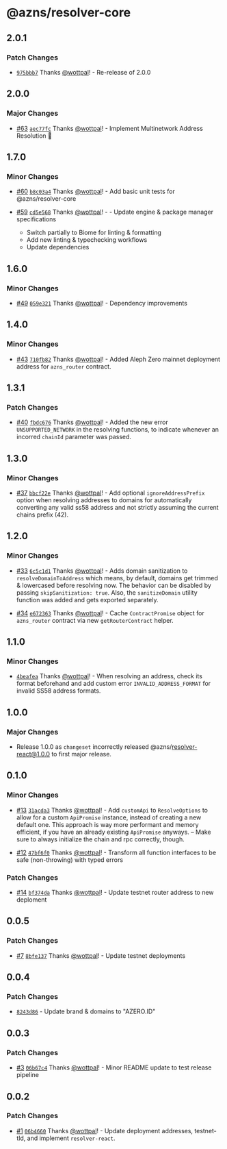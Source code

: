 # @azns/resolver-core

## 2.0.1

### Patch Changes

- [`975bbb7`](https://github.com/azero-id/resolver/commit/975bbb72644952f3b7e1d69d7ab6e01efd7a4384) Thanks [@wottpal](https://github.com/wottpal)! - Re-release of 2.0.0

## 2.0.0

### Major Changes

- [#63](https://github.com/azero-id/resolver/pull/63) [`aec77fc`](https://github.com/azero-id/resolver/commit/aec77fce4d1637484e11d7f9d3067a6410e2b1dd) Thanks [@wottpal](https://github.com/wottpal)! - Implement Multinetwork Address Resolution 🚀

## 1.7.0

### Minor Changes

- [#60](https://github.com/azero-id/resolver/pull/60) [`b8c03a4`](https://github.com/azero-id/resolver/commit/b8c03a403a88d8133fba55d168a154baf2250ae9) Thanks [@wottpal](https://github.com/wottpal)! - Add basic unit tests for @azns/resolver-core

- [#59](https://github.com/azero-id/resolver/pull/59) [`cd5e568`](https://github.com/azero-id/resolver/commit/cd5e568b84d00b04d0fc718cab4a86c6513e0c63) Thanks [@wottpal](https://github.com/wottpal)! - - Update engine & package manager specifications
  - Switch partially to Biome for linting & formatting
  - Add new linting & typechecking workflows
  - Update dependencies

## 1.6.0

### Minor Changes

- [#49](https://github.com/azero-id/resolver/pull/49) [`059e321`](https://github.com/azero-id/resolver/commit/059e3215ebb54a830b088f80a0796a4c8d0ccda6) Thanks [@wottpal](https://github.com/wottpal)! - Dependency improvements

## 1.4.0

### Minor Changes

- [#43](https://github.com/azero-id/resolver/pull/43) [`710fb82`](https://github.com/azero-id/resolver/commit/710fb82c04a572c43a5fcacfc6de0f51c425696d) Thanks [@wottpal](https://github.com/wottpal)! - Added Aleph Zero mainnet deployment address for `azns_router` contract.

## 1.3.1

### Patch Changes

- [#40](https://github.com/azero-id/resolver/pull/40) [`fbdc676`](https://github.com/azero-id/resolver/commit/fbdc67609cef2b49627ff8db58385d272b0e28c9) Thanks [@wottpal](https://github.com/wottpal)! - Added the new error `UNSUPPORTED_NETWORK` in the resolving functions, to indicate whenever an incorred `chainId` parameter was passed.

## 1.3.0

### Minor Changes

- [#37](https://github.com/azero-id/resolver/pull/37) [`bbcf22e`](https://github.com/azero-id/resolver/commit/bbcf22e4a28d92f7595b33993a4cded5c43bd547) Thanks [@wottpal](https://github.com/wottpal)! - Add optional `ignoreAddressPrefix` option when resolving addresses to domains for automatically converting any valid ss58 address and not strictly assuming the current chains prefix (42).

## 1.2.0

### Minor Changes

- [#33](https://github.com/azero-id/resolver/pull/33) [`6c5c1d1`](https://github.com/azero-id/resolver/commit/6c5c1d1801295a7e3e36b87db08ec35d3b4298f1) Thanks [@wottpal](https://github.com/wottpal)! - Adds domain sanitization to `resolveDomainToAddress` which means, by default, domains get trimmed & lowercased before resolving now. The behavior can be disabled by passing `skipSanitization: true`. Also, the `sanitizeDomain` utility function was added and gets exported separately.

- [#34](https://github.com/azero-id/resolver/pull/34) [`e672363`](https://github.com/azero-id/resolver/commit/e6723631a398d45bb8be0e72b793406cb724491d) Thanks [@wottpal](https://github.com/wottpal)! - Cache `ContractPromise` object for `azns_router` contract via new `getRouterContract` helper.

## 1.1.0

### Minor Changes

- [`4beafea`](https://github.com/azero-id/resolver/commit/4beafea400fd76d284755d9ba698f9c6cbb899e1) Thanks [@wottpal](https://github.com/wottpal)! - When resolving an address, check its format beforehand and add custom error `INVALID_ADDRESS_FORMAT` for invalid SS58 address formats.

## 1.0.0

### Major Changes

- Release 1.0.0 as `changeset` incorrectly released @azns/resolver-react@1.0.0 to first major release.

## 0.1.0

### Minor Changes

- [#13](https://github.com/azero-id/resolver/pull/13) [`31acda3`](https://github.com/azero-id/resolver/commit/31acda37409cdd945fa12669bac364e3eb312990) Thanks [@wottpal](https://github.com/wottpal)! - Add `customApi` to `ResolveOptions` to allow for a custom `ApiPromise` instance, instead of creating a new default one. This approach is way more performant and memory efficient, if you have an already existing `ApiPromise` anyways. – Make sure to always initialize the chain and rpc correctly, though.

- [#12](https://github.com/azero-id/resolver/pull/12) [`47bf6f0`](https://github.com/azero-id/resolver/commit/47bf6f0a42e4a8e837be0812e0a65a7089687f3c) Thanks [@wottpal](https://github.com/wottpal)! - Transform all function interfaces to be safe (non-throwing) with typed errors

### Patch Changes

- [#14](https://github.com/azero-id/resolver/pull/14) [`bf374da`](https://github.com/azero-id/resolver/commit/bf374daa0e7405c38f1dbe64e4f4e31f592dc751) Thanks [@wottpal](https://github.com/wottpal)! - Update testnet router address to new deploment

## 0.0.5

### Patch Changes

- [#7](https://github.com/azero-id/resolver/pull/7) [`8bfe137`](https://github.com/azero-id/resolver/commit/8bfe1374a22c10986340621dff36bbafbf45431b) Thanks [@wottpal](https://github.com/wottpal)! - Update testnet deployments

## 0.0.4

### Patch Changes

- [`8243d86`](https://github.com/azero-id/resolver/commit/8243d8648b6e8bfcbe88b00e8f0b4cd65eae6e5e) - Update brand & domains to "AZERO.ID"

## 0.0.3

### Patch Changes

- [#3](https://github.com/azero-id/resolver/pull/3) [`06b67c4`](https://github.com/azero-id/resolver/commit/06b67c4cc2ec2131e9743bd3719b127ca0c92168) Thanks [@wottpal](https://github.com/wottpal)! - Minor README update to test release pipeline

## 0.0.2

### Patch Changes

- [#1](https://github.com/azero-id/resolver/pull/1) [`06b4660`](https://github.com/azero-id/resolver/commit/06b466022a9f517bdc073e46b24def2265be0347) Thanks [@wottpal](https://github.com/wottpal)! - Update deployment addresses, testnet-tld, and implement `resolver-react`.
